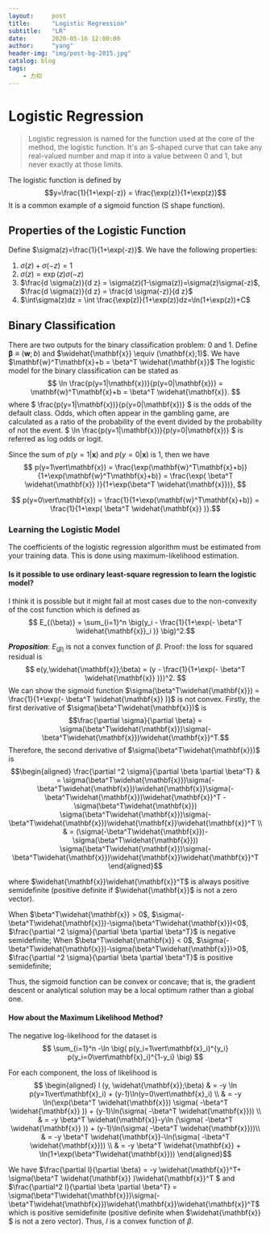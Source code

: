 ```yaml
---
layout:     post
title:      "Logistic Regression"
subtitle:   "LR"
date:       2020-05-16 12:00:00
author:     "yang"
header-img: "img/post-bg-2015.jpg"
catalog: blog
tags:
    - 力扣
---
```



# Logistic Regression
> Logistic regression is named for the function used at the core of the method, the logistic function. It's an S-shaped curve that can take any real-valued number and map it into a value between 0 and 1, but never exactly at those limits. 

The logistic function is defined by $$y=\frac{1}{1+\exp(-z)} = \frac{\exp(z)}{1+\exp(z)}$$ 
It is a common example of a sigmoid function (S shape function).

## Properties of the Logistic Function
Define $\sigma(z)=\frac{1}{1+\exp(-z)}$. We have the following properties: 
1. $\sigma(z)+\sigma(-z) = 1$
2. $\sigma(z) = \exp(z)\sigma(-z)$
3. $\frac{d \sigma(z)}{d z} = \sigma(z)(1-\sigma(z))=\sigma(z)\sigma(-z)$, $\frac{d \sigma(z)}{d z} = \frac{d \sigma(-z)}{d z}$
4. $\int\sigma(z)dz = \int \frac{\exp(z)}{1+\exp(z)}dz=\ln(1+\exp(z))+C$
## Binary Classification
There are two outputs for the binary classification problem: 0 and 1. Define $\mathbf{\beta} \equiv (\mathbf{w};b)$ and $\widehat{\mathbf{x}} \equiv (\mathbf{x};1)$. We have $\mathbf{w}^T\mathbf{x}+b = \beta^T \widehat{\mathbf{x}}$  The logistic model for the binary classification can be stated as 
$$ \ln \frac{p(y=1|\mathbf{x})}{p(y=0|\mathbf{x})} = \mathbf{w}^T\mathbf{x}+b = \beta^T \widehat{\mathbf{x}}. $$
where $ \frac{p(y=1|\mathbf{x})}{p(y=0|\mathbf{x})} $ is the odds of the default class. Odds, which often appear in the gambling game, are calculated as a ratio of the probability of the event divided by the probability of not the event. $ \ln \frac{p(y=1|\mathbf{x})}{p(y=0|\mathbf{x})} $ is referred as log odds or logit.

Since the sum of $p(y=1\vert\mathbf{x})$ and $p(y=0\vert\mathbf{x})$ is 1, then we have 
$$ p(y=1\vert\mathbf{x}) = \frac{\exp(\mathbf{w}^T\mathbf{x}+b)}{1+\exp(\mathbf{w}^T\mathbf{x}+b)} = \frac{\exp(  \beta^T \widehat{\mathbf{x}}  )}{1+\exp(\beta^T \widehat{\mathbf{x}})}, $$ 

$$ p(y=0\vert\mathbf{x}) = \frac{1}{1+\exp(\mathbf{w}^T\mathbf{x}+b)}  = \frac{1}{1+\exp( \beta^T \widehat{\mathbf{x}} )}.$$

### Learning the Logistic Model
The coefficients of the logistic regression algorithm must be estimated from your training data. This is done using maximum-likelihood estimation. 

#### Is it possible to use ordinary least-square regression to learn the logistic model?
I think it is possible but it might fail at most cases due to the non-convexity of the cost function which is defined as
 $$  E_{(\beta)} = \sum_{i=1}^n \big(y_i - \frac{1}{1+\exp(- \beta^T \widehat{\mathbf{x}}_i )} \big)^2.$$

___Proposition___: $E_{(\beta)}$ is not a convex function of $\beta$.
Proof: the loss for squared residual is 
$$ e(y,\widehat{\mathbf{x}};\beta) = (y - \frac{1}{1+\exp(- \beta^T \widehat{\mathbf{x}} )})^2. $$ We can show the sigmoid function $\sigma(\beta^T\widehat{\mathbf{x}}) = \frac{1}{1+\exp(- \beta^T \widehat{\mathbf{x}} )}$ is not convex. Firstly, the first derivative of $\sigma(\beta^T\widehat{\mathbf{x}})$ is $$\frac{\partial \sigma}{\partial \beta} = \sigma(\beta^T\widehat{\mathbf{x}})\sigma(-\beta^T\widehat{\mathbf{x}})\widehat{\mathbf{x}}^T.$$ Therefore, the second derivative of $\sigma(\beta^T\widehat{\mathbf{x}})$ is 
$$\begin{aligned} \frac{\partial ^2  \sigma}{\partial \beta \partial \beta^T} & = \sigma(\beta^T\widehat{\mathbf{x}})\sigma(-\beta^T\widehat{\mathbf{x}})\widehat{\mathbf{x}}\sigma(-\beta^T\widehat{\mathbf{x}})\widehat{\mathbf{x}}^T - \sigma(\beta^T\widehat{\mathbf{x}}) \sigma(\beta^T\widehat{\mathbf{x}})\sigma(-\beta^T\widehat{\mathbf{x}})\widehat{\mathbf{x}}\widehat{\mathbf{x}}^T \\
& = (\sigma(-\beta^T\widehat{\mathbf{x}})-\sigma(\beta^T\widehat{\mathbf{x}})) \sigma(\beta^T\widehat{\mathbf{x}})\sigma(-\beta^T\widehat{\mathbf{x}})\widehat{\mathbf{x}}\widehat{\mathbf{x}}^T \end{aligned}$$

where $\widehat{\mathbf{x}}\widehat{\mathbf{x}}^T$ is always positive semidefinite (positive definite if $\widehat{\mathbf{x}}$ is not a zero vector). 

When $\beta^T\widehat{\mathbf{x}} > 0$, $\sigma(-\beta^T\widehat{\mathbf{x}})-\sigma(\beta^T\widehat{\mathbf{x}})<0$, $\frac{\partial ^2  \sigma}{\partial \beta \partial \beta^T}$ is negative semidefinite;
When $\beta^T\widehat{\mathbf{x}} < 0$, $\sigma(-\beta^T\widehat{\mathbf{x}})-\sigma(\beta^T\widehat{\mathbf{x}})>0$, $\frac{\partial ^2  \sigma}{\partial \beta \partial \beta^T}$ is positive semidefinite;

Thus, the sigmoid function can be convex or concave; that is, the gradient descent or analytical solution may be a local optimum rather than a global one.

#### How about the Maximum Likelihood Method?
The negative log-likelihood for the dataset is 
$$ \sum_{i=1}^n -\ln \big(  p(y_i=1\vert\mathbf{x}_i)^{y_i} p(y_i=0\vert\mathbf{x}_i)^{1-y_i} \big) $$

For each component, the loss of likelihood is 
$$ \begin{aligned} l (y, \widehat{\mathbf{x}};\beta) & = -y \ln p(y=1\vert\mathbf{x}_i) + (y-1)\ln(y=0\vert\mathbf{x}_i) \\
& = -y \ln(\exp(\beta^T \widehat{\mathbf{x}}) \sigma( -\beta^T \widehat{\mathbf{x}}  )) + (y-1)\ln(\sigma( -\beta^T \widehat{\mathbf{x}})) \\
& = -y \beta^T \widehat{\mathbf{x}}-y\ln (\sigma( -\beta^T \widehat{\mathbf{x}}  )) + (y-1)\ln(\sigma( -\beta^T \widehat{\mathbf{x}}))\\
& = -y \beta^T \widehat{\mathbf{x}}-\ln(\sigma( -\beta^T \widehat{\mathbf{x}})) \\
& =  -y \beta^T \widehat{\mathbf{x}} + \ln(1+\exp(\beta^T\widehat{\mathbf{x}}))
\end{aligned}$$

We have $\frac{\partial l}{\partial \beta} = -y \widehat{\mathbf{x}}^T+ \sigma(\beta^T \widehat{\mathbf{x}} )\widehat{\mathbf{x}}^T  $ and  $\frac{\partial^2 l}{\partial \beta \partial \beta^T} = \sigma(\beta^T\widehat{\mathbf{x}})\sigma(-\beta^T\widehat{\mathbf{x}})\widehat{\mathbf{x}}\widehat{\mathbf{x}}^T$ which is positive semidefinite (positive definite when $\widehat{\mathbf{x}} $ is not a zero vector). Thus, $l$ is a convex function of $\beta$.


<!--
```python {cmd=true matplotlib=true}
import matplotlib.pyplot as plt
plt.plot([1,2,3,4])
plt.show() # show figure
```
```python {cmd=true}
print("asdfasdf")
```
```math
c^2 + a^2
```
-->

